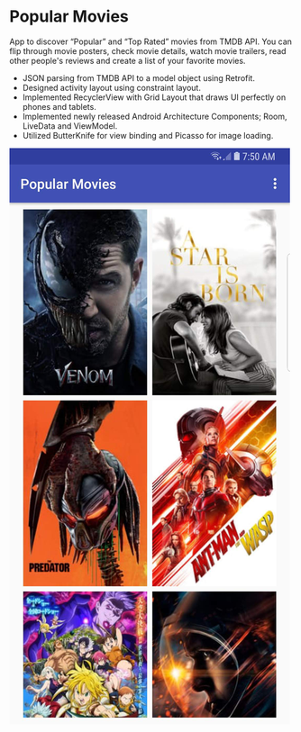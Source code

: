 # Popular Movies

App to discover “Popular” and “Top Rated” movies from TMDB API.
You can flip through movie posters, check movie details, watch movie
trailers, read other people's reviews and create a list of your
favorite movies.

- JSON parsing from TMDB API to a model object using Retrofit.
- Designed activity layout using constraint layout.
- Implemented RecyclerView with Grid Layout that draws UI perfectly on phones and tablets.
- Implemented newly released Android Architecture Components; Room, LiveData and
ViewModel.
- Utilized ButterKnife for view binding and Picasso for image loading.

![popular movies grid view](https://github.com/maazsiddiqui/Popular-Movies/blob/master/popular_movies_grid.jpg)
